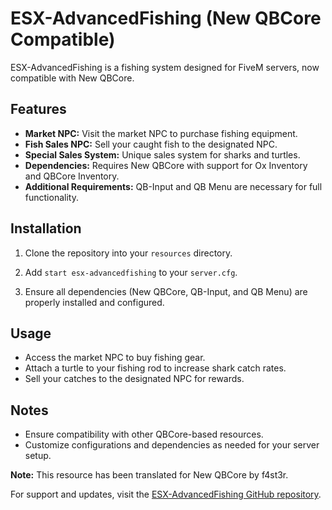 # ESX-AdvancedFishing (New QBCore Compatible)

ESX-AdvancedFishing is a fishing system designed for FiveM servers, now compatible with New QBCore.

## Features

- **Market NPC:** Visit the market NPC to purchase fishing equipment.
- **Fish Sales NPC:** Sell your caught fish to the designated NPC.
- **Special Sales System:** Unique sales system for sharks and turtles.
- **Dependencies:** Requires New QBCore with support for Ox Inventory and QBCore Inventory.
- **Additional Requirements:** QB-Input and QB Menu are necessary for full functionality.

## Installation

1. Clone the repository into your `resources` directory.

2. Add `start esx-advancedfishing` to your `server.cfg`.

3. Ensure all dependencies (New QBCore, QB-Input, and QB Menu) are properly installed and configured.

## Usage

- Access the market NPC to buy fishing gear.
- Attach a turtle to your fishing rod to increase shark catch rates.
- Sell your catches to the designated NPC for rewards.

## Notes

- Ensure compatibility with other QBCore-based resources.
- Customize configurations and dependencies as needed for your server setup.

**Note:** This resource has been translated for New QBCore by f4st3r.

For support and updates, visit the [ESX-AdvancedFishing GitHub repository](https://github.com/Kuzkay/esx_AdvancedFishing/tree/master).
